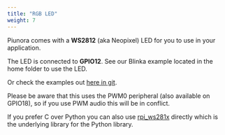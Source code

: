 ```yaml
---
title: "RGB LED"
weight: 7
---
```


Piunora comes with a **WS2812** (aka Neopixel) LED for you to use in your application.

The LED is connected to **GPIO12**. See our Blinka example located in the home folder to use the LED.

Or check the examples out [here in git](https://github.com/Diodes-Delight/piunora-raspberrypi-os-image/tree/main/scripts/files/piunora-blinka-examples).

Please be aware that this uses the PWM0 peripheral (also available on GPIO18), so if you use PWM audio this will be in conflict.

If you prefer C over Python you can also use [rpi_ws281x](https://github.com/jgarff/rpi_ws281x) directly which is the underlying library for the Python library.